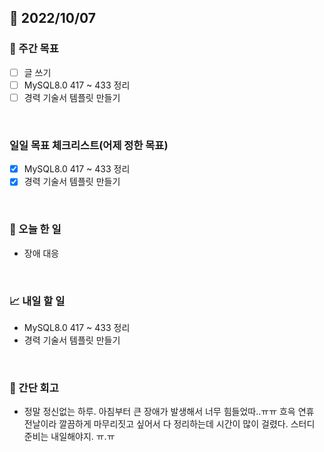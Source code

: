## 📅 2022/10/07


### 👏 주간 목표

- [ ] 글 쓰기
- [ ] MySQL8.0 417 ~ 433 정리
- [ ] 경력 기술서 템플릿 만들기

<br/>

### 일일 목표 체크리스트(어제 정한 목표)

- [x] MySQL8.0 417 ~ 433 정리
- [x] 경력 기술서 템플릿 만들기

<br/>

### 💯 오늘 한 일

- 장애 대응

<br/>

### 📈 내일 할 일

- MySQL8.0 417 ~ 433 정리
- 경력 기술서 템플릿 만들기

<br/>

### 🤔 간단 회고

- 정말 정신없는 하루. 아침부터 큰 장애가 발생해서 너무 힘들었따..ㅠㅠ
흐윽 연휴 전날이라 깔끔하게 마무리짓고 싶어서 다 정리하는데 시간이 많이 걸렸다.
스터디 준비는 내일해야지. ㅠ.ㅠ
